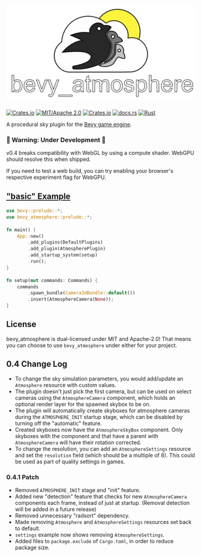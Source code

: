 # [![bevy_atmosphere logo](/assets/logo.svg)](https://github.com/JonahPlusPlus/bevy_atmosphere)
[![Crates.io](https://img.shields.io/crates/v/bevy_atmosphere)](https://crates.io/crates/bevy_atmosphere)
[![MIT/Apache 2.0](https://img.shields.io/badge/license-MIT%2FApache-blue.svg)](https://github.com/JonahPlusPlus/bevy_atmosphere#license)
[![Crates.io](https://img.shields.io/crates/d/bevy_atmosphere)](https://crates.io/crates/bevy_atmosphere)
[![docs.rs](https://img.shields.io/docsrs/bevy_atmosphere)](https://docs.rs/bevy_atmosphere/)
[![Rust](https://github.com/bevyengine/bevy/workflows/CI/badge.svg)](https://github.com/bevyengine/bevy/actions)

A procedural sky plugin for the [Bevy game engine](https://bevyengine.org/).

### 🚧 Warning: Under Development 🚧

v0.4 breaks compatibility with WebGL by using a compute shader.
WebGPU should resolve this when shipped.

If you need to test a web build, you can try enabling your browser's respective experiment flag for WebGPU.

## ["basic" Example](/examples/basic.rs)

```rust
use bevy::prelude::*;
use bevy_atmosphere::prelude::*;

fn main() {
    App::new()
        .add_plugins(DefaultPlugins)
        .add_plugin(AtmospherePlugin)
        .add_startup_system(setup)
        .run();
}

fn setup(mut commands: Commands) {
    commands
        .spawn_bundle(Camera3dBundle::default())
        .insert(AtmosphereCamera(None));
}
```

## License

bevy_atmosphere is dual-licensed under MIT and Apache-2.0! That means you can choose to use `bevy_atmosphere` under either for your project.

## 0.4 Change Log

* To change the sky simulation parameters, you would add/update an `Atmosphere` resource with custom values.
* The plugin doesn't just pick the first camera, but can be used on select cameras using the `AtmosphereCamera` component, which holds an optional render layer for the spawned skybox to be on.
* The plugin will automatically create skyboxes for atmosphere cameras during the `ATMOSPHERE_INIT` startup stage, which can be disabled by turning off the "automatic" feature.
* Created skyboxes now have the `AtmosphereSkyBox` component. Only skyboxes with the component and that have a parent with `AtmosphereCamera` will have their rotation corrected.
* To change the resolution, you can add an `AtmosphereSettings` resource and set the `resolution` field (which should be a multiple of 8). This could be used as part of quality settings in games.

### 0.4.1 Patch
* Removed `ATMOSPHERE_INIT` stage and "init" feature.
* Added new "detection" feature that checks for new `AtmosphereCamera` components each frame, instead of just at startup. (Removal detection will be added in a future release)
* Removed unnecessary "radsort" dependency.
* Made removing `Atmosphere` and `AtmosphereSettings` resources set back to default.
* `settings` example now shows removing `AtmosphereSettings`.
* Added files to `package.exclude` of `Cargo.toml`, in order to reduce package size.
